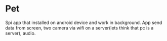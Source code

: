 # Pet
Spi app that installed on android device and work in background. App send data from screen, two camera via wifi on a server(lets think that pc is a server), audio.
